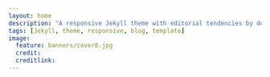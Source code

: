 ```yaml
---
layout: home
description: "A responsive Jekyll theme with editorial tendencies by designer Michael Rose."
tags: [Jekyll, theme, responsive, blog, template]
image:
  feature: banners/cover8.jpg
  credit: 
  creditlink: 
---
```

